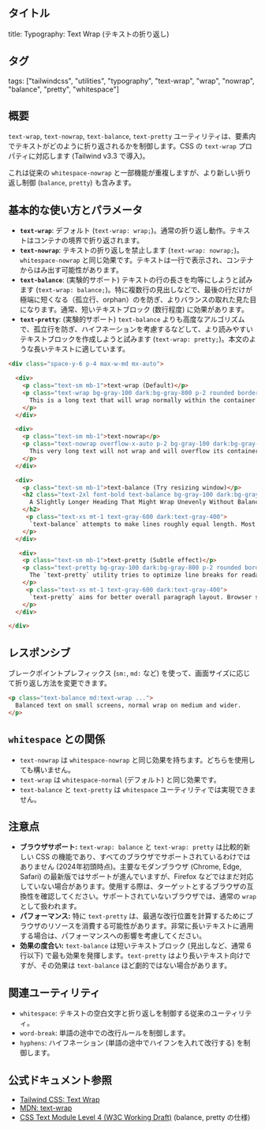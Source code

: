 ## タイトル
title: Typography: Text Wrap (テキストの折り返し)

## タグ
tags: ["tailwindcss", "utilities", "typography", "text-wrap", "wrap", "nowrap", "balance", "pretty", "whitespace"]

## 概要
`text-wrap`, `text-nowrap`, `text-balance`, `text-pretty` ユーティリティは、要素内でテキストがどのように折り返されるかを制御します。CSS の `text-wrap` プロパティに対応します (Tailwind v3.3 で導入)。

これは従来の `whitespace-nowrap` と一部機能が重複しますが、より新しい折り返し制御 (`balance`, `pretty`) も含みます。

## 基本的な使い方とパラメータ

*   **`text-wrap`**: デフォルト (`text-wrap: wrap;`)。通常の折り返し動作。テキストはコンテナの境界で折り返されます。
*   **`text-nowrap`**: テキストの折り返しを禁止します (`text-wrap: nowrap;`)。`whitespace-nowrap` と同じ効果です。テキストは一行で表示され、コンテナからはみ出す可能性があります。
*   **`text-balance`**: (実験的サポート) テキストの行の長さを均等にしようと試みます (`text-wrap: balance;`)。特に複数行の見出しなどで、最後の行だけが極端に短くなる（孤立行、orphan）のを防ぎ、よりバランスの取れた見た目になります。通常、短いテキストブロック (数行程度) に効果があります。
*   **`text-pretty`**: (実験的サポート) `text-balance` よりも高度なアルゴリズムで、孤立行を防ぎ、ハイフネーションを考慮するなどして、より読みやすいテキストブロックを作成しようと試みます (`text-wrap: pretty;`)。本文のような長いテキストに適しています。

```html
<div class="space-y-6 p-4 max-w-md mx-auto">

  <div>
    <p class="text-sm mb-1">text-wrap (Default)</p>
    <p class="text-wrap bg-gray-100 dark:bg-gray-800 p-2 rounded border dark:border-gray-700">
      This is a long text that will wrap normally within the container boundaries. Lorem ipsum dolor sit amet, consectetur adipiscing elit.
    </p>
  </div>

  <div>
    <p class="text-sm mb-1">text-nowrap</p>
    <p class="text-nowrap overflow-x-auto p-2 bg-gray-100 dark:bg-gray-800 rounded border dark:border-gray-700">
      This very long text will not wrap and will overflow its container horizontally. You might need overflow-x-auto to see it all.
    </p>
  </div>

  <div>
    <p class="text-sm mb-1">text-balance (Try resizing window)</p>
    <h2 class="text-2xl font-bold text-balance bg-gray-100 dark:bg-gray-800 p-2 rounded border dark:border-gray-700">
      A Slightly Longer Heading That Might Wrap Unevenly Without Balance
    </h2>
     <p class="text-xs mt-1 text-gray-600 dark:text-gray-400">
      `text-balance` attempts to make lines roughly equal length. Most effective on short blocks like headings. Browser support varies.
    </p>
  </div>

   <div>
    <p class="text-sm mb-1">text-pretty (Subtle effect)</p>
    <p class="text-pretty bg-gray-100 dark:bg-gray-800 p-2 rounded border dark:border-gray-700 text-justify">
      The `text-pretty` utility tries to optimize line breaks for readability, avoiding orphans and considering hyphenation. The effect might be subtle compared to `text-balance` but is intended for longer paragraphs like this one. Lorem ipsum dolor sit amet, consectetur adipiscing elit. Sed do eiusmod tempor incididunt ut labore et dolore magna aliqua. Ut enim ad minim veniam, quis nostrud exercitation ullamco laboris nisi ut aliquip ex ea commodo consequat.
    </p>
     <p class="text-xs mt-1 text-gray-600 dark:text-gray-400">
      `text-pretty` aims for better overall paragraph layout. Browser support varies.
    </p>
  </div>

</div>
```

## レスポンシブ

ブレークポイントプレフィックス (`sm:`, `md:` など) を使って、画面サイズに応じて折り返し方法を変更できます。

```html
<p class="text-balance md:text-wrap ...">
  Balanced text on small screens, normal wrap on medium and wider.
</p>
```

## `whitespace` との関係

*   `text-nowrap` は `whitespace-nowrap` と同じ効果を持ちます。どちらを使用しても構いません。
*   `text-wrap` は `whitespace-normal` (デフォルト) と同じ効果です。
*   `text-balance` と `text-pretty` は `whitespace` ユーティリティでは実現できません。

## 注意点

*   **ブラウザサポート:** `text-wrap: balance` と `text-wrap: pretty` は比較的新しい CSS の機能であり、すべてのブラウザでサポートされているわけではありません (2024年初頭時点)。主要なモダンブラウザ (Chrome, Edge, Safari) の最新版ではサポートが進んでいますが、Firefox などではまだ対応していない場合があります。使用する際は、ターゲットとするブラウザの互換性を確認してください。サポートされていないブラウザでは、通常の `wrap` として扱われます。
*   **パフォーマンス:** 特に `text-pretty` は、最適な改行位置を計算するためにブラウザのリソースを消費する可能性があります。非常に長いテキストに適用する場合は、パフォーマンスへの影響を考慮してください。
*   **効果の度合い:** `text-balance` は短いテキストブロック (見出しなど、通常 6 行以下) で最も効果を発揮します。`text-pretty` はより長いテキスト向けですが、その効果は `text-balance` ほど劇的ではない場合があります。

## 関連ユーティリティ

*   `whitespace`: テキストの空白文字と折り返しを制御する従来のユーティリティ。
*   `word-break`: 単語の途中での改行ルールを制御します。
*   `hyphens`: ハイフネーション (単語の途中でハイフンを入れて改行する) を制御します。

## 公式ドキュメント参照
*   [Tailwind CSS: Text Wrap](https://tailwindcss.com/docs/text-wrap)
*   [MDN: text-wrap](https://developer.mozilla.org/en-US/docs/Web/CSS/text-wrap)
*   [CSS Text Module Level 4 (W3C Working Draft)](https://drafts.csswg.org/css-text-4/#text-wrap) (balance, pretty の仕様)
